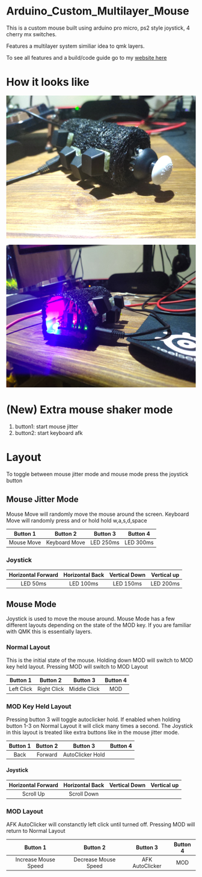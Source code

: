 # Arduino_Custom_Multilayer_Mouse
This is a custom mouse built using arduino pro micro, ps2 style joystick, 4 cherry mx switches.

Features a multilayer system similiar idea to qmk layers.

To see all features and a build/code guide go to my [website here](https://artiomsu.github.io/?cat=container_Projects&iteminner=null&catonly=0&item=container_arduinocustommouse)

# How it looks like
![Custom mouse](/screens/21.jpg)

![Custom mouse](/screens/20.jpg)

# (New) Extra mouse shaker mode
1. button1: start mouse jitter
2. button2: start keyboard afk

# Layout
To toggle between mouse jitter mode and mouse mode press the joystick button

## Mouse Jitter Mode
Mouse Move will randomly move the mouse around the screen. Keyboard Move will randomly press and or hold hold w,a,s,d,space  

| Button 1 | Button 2 | Button 3 | Button 4 |
|  :---:   |  :---:   |  :---:   |  :---:   |
| Mouse Move | Keyboard Move | LED 250ms | LED 300ms |

### Joystick
| Horizontal Forward | Horizontal Back | Vertical Down  | Vertical up |
|  :---:   |  :---:   |  :---:   |  :---:   |
| LED 50ms | LED 100ms | LED 150ms | LED 200ms |

## Mouse Mode
Joystick is used to move the mouse around. Mouse Mode has a few different layouts depending on the state of the MOD key. If you are familiar with QMK this is essentially layers.

### Normal Layout
This is the initial state of the mouse. Holding down MOD will switch to MOD key held layout. Pressing MOD will switch to MOD Layout

| Button 1 | Button 2 | Button 3 | Button 4 |
|  :---:   |  :---:   |  :---:   |  :---:   |
| Left Click | Right Click | Middle Click | MOD |

### MOD Key Held Layout
Pressing button 3 will toggle autoclicker hold. If enabled when holding button 1-3 on Normal Layout it will click many times a second. The Joystick in this layout is treated like extra buttons like in the mouse jitter mode.

| Button 1 | Button 2 | Button 3 | Button 4 |
|  :---:   |  :---:   |  :---:   |  :---:   |
| Back | Forward | AutoClicker Hold | |

#### Joystick
| Horizontal Forward | Horizontal Back | Vertical Down  | Vertical up |
|  :---:   |  :---:   |  :---:   |  :---:   |
| Scroll Up | Scroll Down | | |

### MOD Layout
AFK AutoClicker will constanctly left click until turned off. Pressing MOD will return to Normal Layout

| Button 1 | Button 2 | Button 3 | Button 4 |
|  :---:   |  :---:   |  :---:   |  :---:   |
| Increase Mouse Speed | Decrease Mouse Speed | AFK AutoClicker | MOD |